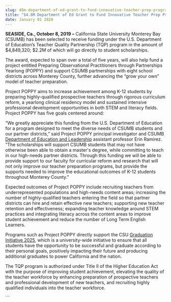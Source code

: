 ```yaml
---
slug: 48m-department-of-ed-grant-to-fund-innovative-teacher-prep-program-at-csumb
title: "$4.8M Department of Ed Grant to Fund Innovative Teacher Prep Program at CSUMB"
date: January 01 2020
---
```


 
<p>
  <b>SEASIDE, Ca., October 8, 2019 –</b> California State University Monterey
  Bay (CSUMB) has been selected to receive funding under the U.S. Department of
  Education’s Teacher Quality Partnership (TQP) program in the amount of
  $4,849,320; $2.2M of which will go directly to student scholarships.
</p>
<p>
  The award, expected to span over a total of five years, will also help fund a
  project entitled Preparing Observational Practitioners through Partnerships
  Yearlong (POPPY) and support CSUMB partnerships with eight school districts
  across Monterey County, further advancing the “grow your own” model of teacher
  preparation.
</p>
<p>
  Project POPPY aims to increase achievement among K-12 students by preparing
  highly-qualified prospective teachers through rigorous curriculum reform, a
  yearlong clinical residency model and sustained intensive professional
  development opportunities in both STEM and literacy fields. Project POPPY has
  five goals centered around:
</p>
<p>
  “We greatly appreciate this funding from the U.S. Department of Education for
  a program designed to meet the diverse needs of CSUMB students and our partner
  districts,” said Project POPPY principal investigator and CSUMB
  <a href="https://csumb.edu/teach">Department of Education and Leadership</a>
  assistant professor Erin Ramirez. “The scholarships will support CSUMB
  students that may not have otherwise been able to obtain a master's degree,
  while committing to teach in our high-needs partner districts. Through this
  funding we will be able to provide support to our faculty for curricular
  reform and research that will not only improve our teacher preparation
  programs, but provide the supports needed to improve the educational outcomes
  of K-12 students throughout Monterey County.”
</p>
<p>
  Expected outcomes of Project POPPY include recruiting teachers from
  underrepresented populations and high-needs content areas; increasing the
  number of highly-qualified teachers entering the field so that partner
  districts can hire and retain effective new teachers; supporting new teacher
  retention and effectiveness; expanding teacher knowledge around STEM practices
  and integrating literacy across the content areas to improve student
  achievement and reduce the number of Long Term English Learners.
</p>
<p>
  Programs such as Project POPPY directly support the CSU
  <a
    href="https://www2.calstate.edu/csu-system/why-the-csu-matters/graduation-initiative-2025/Pages/default.aspx"
    >Graduation Initiative 2025</a
  >, which is a university-wide initiative to ensure that all students have the
  opportunity to be successful and graduate according to their personal goals,
  positively impacting their future and producing additional graduates to power
  California and the nation.
</p>
<p>
  The TQP program is authorized under Title II of the Higher Education Act with
  the purpose of improving student achievement, elevating the quality of the
  teacher workforce by enhancing preparation of prospective teachers and
  professional development of new teachers, and recruiting highly qualified
  individuals into the teacher workforce.
</p>
```
